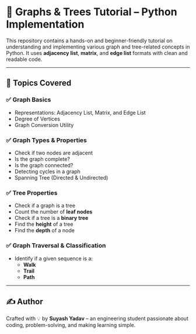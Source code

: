 
# 🌳 Graphs & Trees Tutorial – Python Implementation

This repository contains a hands-on and beginner-friendly tutorial on understanding and implementing various graph and tree-related concepts in Python. It uses **adjacency list**, **matrix**, and **edge list** formats with clean and readable code.

---

## 🔧 Topics Covered

### ✅ Graph Basics
- Representations: Adjacency List, Matrix, and Edge List
- Degree of Vertices
- Graph Conversion Utility

### ✅ Graph Types & Properties
- Check if two nodes are adjacent
- Is the graph complete?
- Is the graph connected?
- Detecting cycles in a graph
- Spanning Tree (Directed & Undirected)

### ✅ Tree Properties
- Check if a graph is a tree
- Count the number of **leaf nodes**
- Check if a tree is a **binary tree**
- Find the **height** of a tree
- Find the **depth** of a node

### ✅ Graph Traversal & Classification
- Identify if a given sequence is a:
  - **Walk**
  - **Trail**
  - **Path**

---

## ✍️ Author

Crafted with 💡 by **Suyash Yadav** – an engineering student passionate about coding, problem-solving, and making learning simple.



